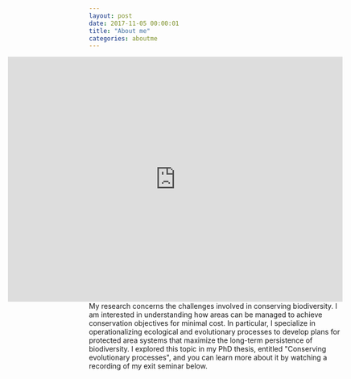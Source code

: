 ```yaml
---
layout: post
date: 2017-11-05 00:00:01
title: "About me"
categories: aboutme
---
```


<div>
<iframe style="float:right;vertical-align:top;" width="665" height="486" src="https://www.youtube.com/embed/dkkqXo8Z17w" frameborder="0" allow="autoplay; encrypted-media" allowfullscreen>Please try another web-browser to view the embedded video</iframe>
<p>My research concerns the challenges involved in conserving biodiversity. I am interested in understanding how areas can be managed to achieve conservation objectives for minimal cost. In particular, I specialize in operationalizing ecological and evolutionary processes to develop plans for protected area systems that maximize the long-term persistence of biodiversity. I explored this topic in my PhD thesis, entitled "Conserving evolutionary processes", and you can learn more about it by watching a recording of my exit seminar below.
</p>
</div>
